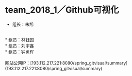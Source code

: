 # team_2018_1／Github可视化
* 组长：朱旭
<br>
* 组员：林钰国
<br>
* 组员：刘宇鑫
<br>
* 组员：钟勇辉
<br><br>
网站公网IP：[193.112.217.221:8080/spring_gitvisual/summary](193.112.217.221:8080/spring_gitvisual/summary)
